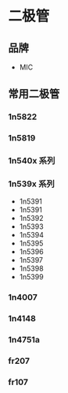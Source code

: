# 二极管

## 品牌

- MIC

## 常用二极管

### 1n5822

### 1n5819

### 1n540x 系列



### 1n539x 系列

- 1n5391
- 1n5391
- 1n5392
- 1n5393
- 1n5394
- 1n5395
- 1n5396
- 1n5397
- 1n5398
- 1n5399

### 1n4007

### 1n4148 

### 1n4751a

### fr207

### fr107
